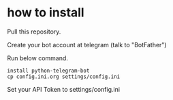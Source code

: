 # how to install
Pull this repository.

Create your bot account at telegram
(talk to "BotFather")

Run below command.
```
install python-telegram-bot
cp config.ini.org settings/config.ini
```
Set your API Token to settings/config.ini
